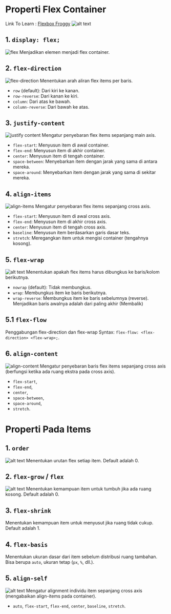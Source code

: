 # Properti Flex Container
Link To Learn : [Flexbox Froggy](https://flexboxfroggy.com/)
![alt text](image-9.png)

## 1. `display: flex;`
![flex](image-3.png)
Menjadikan elemen menjadi flex container.

## 2. `flex-direction`
![flex-direction](image-4.png)
Menentukan arah aliran flex items per baris.
* `row` (default): Dari kiri ke kanan.
* `row-reverse`: Dari kanan ke kiri.
* `column`: Dari atas ke bawah.
* `column-reverse`: Dari bawah ke atas.

## 3. `justify-content`
![justify content](image.png)
Mengatur penyebaran flex items sepanjang main axis.
* `flex-start`: Menyusun item di awal container.
* `flex-end`: Menyusun item di akhir container.
* `center`: Menyusun item di tengah container.
* `space-between`: Menyebarkan item dengan jarak yang sama di antara mereka.
* `space-around`: Menyebarkan item dengan jarak yang sama di sekitar mereka.

## 4. `align-items`
![align-items](image-1.png)
Mengatur penyebaran flex items sepanjang cross axis.
* `flex-start`: Menyusun item di awal cross axis.
* `flex-end`: Menyusun item di akhir cross axis.
* `center`: Menyusun item di tengah cross axis.
* `baseline`: Menyusun item berdasarkan garis dasar teks.
* `stretch`: Meregangkan item untuk mengisi container (tengahnya kosong).

## 5. `flex-wrap`
![alt text](image-5.png)
Menentukan apakah flex items harus dibungkus ke baris/kolom berikutnya.
* `nowrap` (default): Tidak membungkus.
* `wrap`: Membungkus item ke baris berikutnya.
* `wrap-reverse`: Membungkus item ke baris sebelumnya (reverse). Menjadikan baris awalnya adalah dari paling akhir (Membalik)

## 5.1 `flex-flow`
Penggabungan flex-direction dan flex-wrap
Syntax: `flex-flow: <flex-direction> <flex-wrap>;`.

## 6. `align-content`
![align-content](image-2.png)
Mengatur penyebaran baris flex items sepanjang cross axis (berfungsi ketika ada ruang ekstra pada cross axis).
* `flex-start`, 
* `flex-end`, 
* `center`, 
* `space-between`, 
* `space-around`, 
* `stretch`.

# Properti Pada Items

## 1. `order`
![alt text](image-6.png)
Menentukan urutan flex setiap item. Default adalah 0.

## 2. `flex-grow` / `flex`
![alt text](image-8.png)
Menentukan kemampuan item untuk tumbuh jika ada ruang kosong. Default adalah 0.

## 3. `flex-shrink`
Menentukan kemampuan item untuk menyusut jika ruang tidak cukup. Default adalah 1.

## 4. `flex-basis`
Menentukan ukuran dasar dari item sebelum distribusi ruang tambahan. Bisa berupa `auto`, ukuran tetap (`px`, `%`, dll.).

## 5. `align-self`
![alt text](image-7.png)
Mengatur alignment individu item sepanjang cross axis (mengabaikan align-items pada container).
* `auto`, `flex-start`, `flex-end`, `center`, `baseline`, `stretch`.

